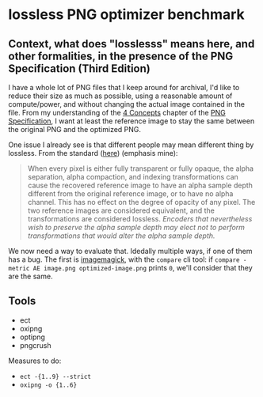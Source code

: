 # lossless PNG optimizer benchmark

## Context, what does "losslesss" means here, and other formalities, in the presence of the PNG Specification (Third Edition)

I have a whole lot of PNG files that I keep around for archival, I'd like to reduce their size as much as possible, using a reasonable amount of compute/power, and without changing the actual image contained in the file. From my understanding of the [4 Concepts](https://www.w3.org/TR/png-3/#4Concepts) chapter of the [PNG Specification](https://www.w3.org/TR/png-3/), I want at least the reference image to stay the same between the original PNG and the optimized PNG.

One issue I already see is that different people may mean different thing by lossless. From the standard ([here](https://www.w3.org/TR/png-3/#4Concepts.Introduction)) (emphasis mine):

> When every pixel is either fully transparent or fully opaque, the alpha separation, alpha compaction, and indexing transformations can cause the recovered reference image to have an alpha sample depth different from the original reference image, or to have no alpha channel. This has no effect on the degree of opacity of any pixel. The two reference images are considered equivalent, and the transformations are considered lossless. *Encoders that nevertheless wish to preserve the alpha sample depth may elect not to perform transformations that would alter the alpha sample depth.*

We now need a way to evaluate that. Idedally multiple ways, if one of them has a bug. The first is [imagemagick](https://imagemagick.org/), with the `compare` cli tool: if `compare -metric AE image.png optimized-image.png` prints `0`, we'll consider that they are the same.

## Tools

- ect
- oxipng
- optipng
- pngcrush

Measures to do:

- `ect -{1..9} --strict`
- `oxipng -o {1..6}`